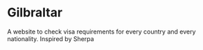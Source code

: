 # Gilbraltar
A website to check visa requirements for every country and every nationality. Inspired by Sherpa
